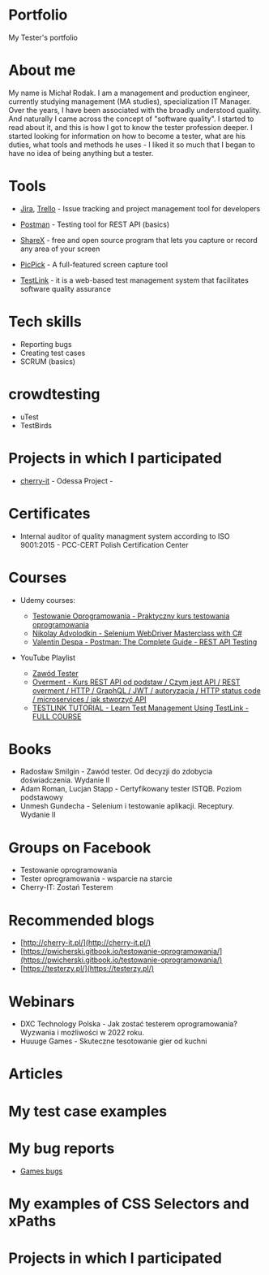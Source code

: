 # Portfolio
My Tester's portfolio
# About me
My name is Michał Rodak. I am a management and production engineer, currently studying management (MA studies), specialization IT Manager. Over the years, I have been associated with the broadly understood quality. And naturally I came across the concept of "software quality". I started to read about it, and this is how I got to know the tester profession deeper. I started looking for information on how to become a tester, what are his duties, what tools and methods he uses - I liked it so much that I began to have no idea of being anything but a tester. 

# Tools
* [Jira](https://www.atlassian.com/software/jira), [Trello](https://trello.com/en) - Issue tracking and project management tool for developers

* [Postman](https://www.postman.com/) - Testing tool for REST API (basics)

* [ShareX](https://getsharex.com/) - free and open source program that lets you capture or record any area of your screen

* [PicPick](https://picpick.app/pl/) - A full-featured screen capture tool

* [TestLink](https://testlink.org/) - it is a web-based test management system that facilitates software quality assurance
# Tech skills
* Reporting bugs
* Creating test cases
* SCRUM (basics)
# crowdtesting
* uTest
* TestBirds
# Projects in which I participated
* [cherry-it](http://cherry-it.pl/) - Odessa Project -   
# Certificates
* Internal auditor of quality managment system according to ISO 9001:2015 - PCC-CERT Polish Certification Center
# Courses
* Udemy courses:
  *  [Testowanie Oprogramowania - Praktyczny kurs testowania oprogramowania](https://www.udemy.com/course/praktyczny-kurs-testowania-oprogramowania/)
  *  [Nikolay Advolodkin - Selenium WebDriver Masterclass with C#](https://www.udemy.com/course/selenium-with-c/)
  *  [Valentin Despa - Postman: The Complete Guide - REST API Testing](https://www.udemy.com/course/postman-the-complete-guide/)

* YouTube Playlist
  * [Zawód Tester](https://www.youtube.com/watch?v=Hsaq1fqYWd0&list=PL1c6h2qzmaAZOpXfmRy8xWZ2FCXbTe2Cr)
  * [Overment - Kurs REST API od podstaw / Czym jest API / REST overment / HTTP / GraphQL / JWT / autoryzacja / HTTP status code / microservices / jak stworzyć API](https://www.youtube.com/playlist?list=PLjHmWifVUNMLjh1nP3p-U0VYrk_9aXVjE)
  * [TESTLINK TUTORIAL - Learn Test Management Using TestLink - FULL COURSE](https://www.youtube.com/playlist?list=PLL34mf651faM3OYoEJuwIw-XoNbMXc1ZE)
# Books
* Radosław Smilgin - Zawód tester. Od decyzji do zdobycia doświadczenia. Wydanie II
* Adam Roman, Lucjan Stapp - Certyfikowany tester ISTQB. Poziom podstawowy
* Unmesh Gundecha - Selenium i testowanie aplikacji. Receptury. Wydanie II
# Groups on Facebook
* Testowanie oprogramowania
* Tester oprogramowania - wsparcie na starcie
* Cherry-IT: Zostań Testerem
# Recommended blogs
* [http://cherry-it.pl/](http://cherry-it.pl/)
* [https://pwicherski.gitbook.io/testowanie-oprogramowania/](https://pwicherski.gitbook.io/testowanie-oprogramowania/)
* [https://testerzy.pl/](https://testerzy.pl/)
# Webinars
* DXC Technology Polska - Jak zostać testerem oprogramowania? Wyzwania i możliwości w 2022 roku.
* Huuuge Games - Skuteczne tesotowanie gier od kuchni
# Articles
# My test case examples
# My bug reports
* [Games bugs](https://docs.google.com/presentation/d/15C8x0PASztpXxeo3Cfai_Nr_hBcm7jFtqOWRXcNMrP4/edit?usp=sharing)
# My examples of CSS Selectors and xPaths
# Projects in which I participated


